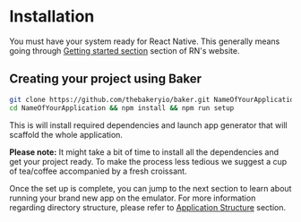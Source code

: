 # Installation 

You must have your system ready for React Native. This generally means going through [Getting started section](https://facebook.github.io/react-native/docs/getting-started.html#content) section of RN's website.

## Creating your project using Baker

```bash
git clone https://github.com/thebakeryio/baker.git NameOfYourApplication
cd NameOfYourApplication && npm install && npm run setup  
```

This is will install required dependencies and launch app generator that will scaffold the whole application.

**Please note:** It might take a bit of time to install all the dependencies and get your project ready. To make the process less tedious we suggest a cup of tea\/coffee accompanied by a fresh croissant.

Once the set up is complete, you can jump to the next section to learn about running your brand new app on the emulator. For more information regarding directory structure, please refer to [Application Structure](/structure/README.md "Application structure") section.